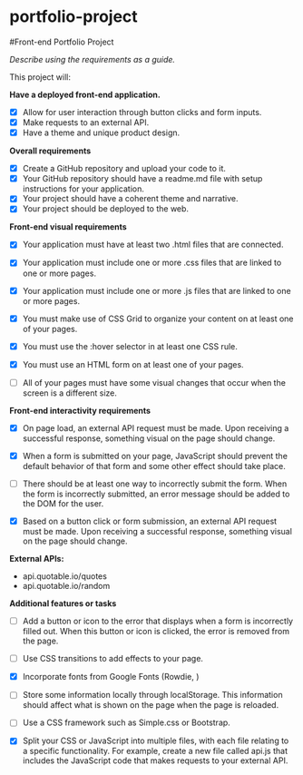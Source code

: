 # portfolio-project
#Front-end Portfolio Project


*Describe using the requirements as a guide.*



This project will:

**Have a deployed front-end application.**
-[x] Allow for user interaction through button clicks and form inputs.
-[x] Make requests to an external API.
-[x] Have a theme and unique product design.

**Overall requirements**
-[x] Create a GitHub repository and upload your code to it.
-[x] Your GitHub repository should have a readme.md file with setup instructions for your application.
-[x] Your project should have a coherent theme and narrative.
-[x] Your project should be deployed to the web.

**Front-end visual requirements**
-[x] Your application must have at least two .html files that are connected.

-[x] Your application must include one or more .css files that are linked to one or more pages.

-[x] Your application must include one or more .js files that are linked to one or more pages.

-[x] You must make use of CSS Grid to organize your content on at least one of your pages.

-[x] You must use the :hover selector in at least one CSS rule.

-[x] You must use an HTML form on at least one of your pages.

-[ ] All of your pages must have some visual changes that occur when the screen is a different size.

**Front-end interactivity requirements**

-[x] On page load, an external API request must be made. Upon receiving a successful response, something visual on the page should change.

-[x] When a form is submitted on your page, JavaScript should prevent the default behavior of that form and some other effect should take place.

-[ ] There should be at least one way to incorrectly submit the form. When the form is incorrectly submitted, an error message should be added to the DOM for the user.

-[x] Based on a button click or form submission, an external API request must be made. Upon receiving a successful response, something visual on the page should change.

**External APIs:**
- api.quotable.io/quotes
- api.quotable.io/random

**Additional features or tasks**

-[ ] Add a button or icon to the error that displays when a form is incorrectly filled out. When this button or icon is clicked, the error is removed from the page.

-[ ] Use CSS transitions to add effects to your page.

-[x] Incorporate fonts from Google Fonts (Rowdie, )

-[ ] Store some information locally through localStorage. This information should affect what is shown on the page when the page is reloaded.

-[ ] Use a CSS framework such as Simple.css or Bootstrap.

-[x] Split your CSS or JavaScript into multiple files, with each file relating to a specific functionality. For example, create a new file called api.js that includes the JavaScript code that makes requests to your external API.